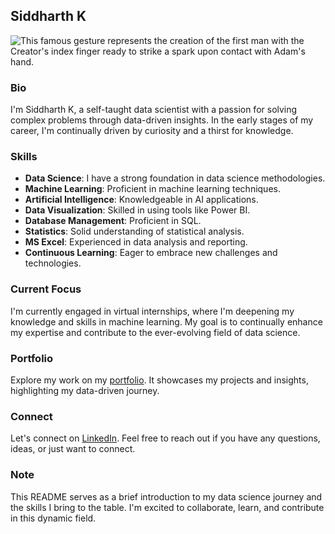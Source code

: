 ## Siddharth K
![This famous gesture represents the creation of the first man with the Creator's index finger ready to strike a spark upon contact with Adam's hand.](https://media2.giphy.com/media/v1.Y2lkPTc5MGI3NjExdWd3MTZtNXA4YW1oZ3F2ZTdoNHJueDF3b2J5czYydjF4a2FyaXRraSZlcD12MV9pbnRlcm5hbF9naWZfYnlfaWQmY3Q9Zw/SUPjsJSPpXloyRJSeW/giphy.gif)
### Bio

I'm Siddharth K, a self-taught data scientist with a passion for solving complex problems through data-driven insights. In the early stages of my career, I'm continually driven by curiosity and a thirst for knowledge.

### Skills

- **Data Science**: I have a strong foundation in data science methodologies.
- **Machine Learning**: Proficient in machine learning techniques.
- **Artificial Intelligence**: Knowledgeable in AI applications.
- **Data Visualization**: Skilled in using tools like Power BI.
- **Database Management**: Proficient in SQL.
- **Statistics**: Solid understanding of statistical analysis.
- **MS Excel**: Experienced in data analysis and reporting.
- **Continuous Learning**: Eager to embrace new challenges and technologies.

### Current Focus

I'm currently engaged in virtual internships, where I'm deepening my knowledge and skills in machine learning. My goal is to continually enhance my expertise and contribute to the ever-evolving field of data science.

### Portfolio

Explore my work on my [portfolio](https://www.datascienceportfol.io/SiddharthK). It showcases my projects and insights, highlighting my data-driven journey.

### Connect

Let's connect on [LinkedIn](https://www.linkedin.com/in/sidk17). Feel free to reach out if you have any questions, ideas, or just want to connect.

### Note

This README serves as a brief introduction to my data science journey and the skills I bring to the table. I'm excited to collaborate, learn, and contribute in this dynamic field.
